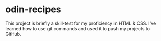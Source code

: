 # odin-recipes
This project is briefly a skill-test  for my proficiency in HTML & CSS.
I've learned how to use git commands and used it to push my projects to GitHub.

